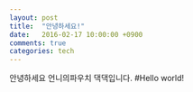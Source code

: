 ```yaml
---
layout: post
title:  "안녕하세요!"
date:   2016-02-17 10:00:00 +0900
comments: true
categories: tech
---
```

안녕하세요 언니의파우치 댁댁입니다.
#Hello world!
